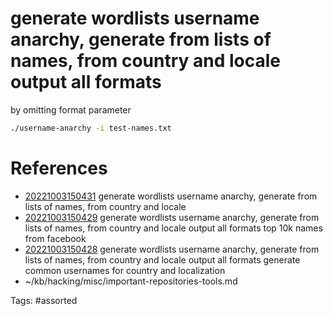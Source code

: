 # generate wordlists username anarchy, generate from lists of names, from country and locale output all formats
by omitting format parameter
```bash
./username-anarchy -i test-names.txt
```

# References
- [20221003150431](/zet/20221003150431/) generate wordlists username anarchy, generate from lists of names, from country and locale
- [20221003150429](/zet/20221003150429/) generate wordlists username anarchy, generate from lists of names, from country and locale output all formats top 10k names from facebook
- [20221003150428](/zet/20221003150428/) generate wordlists username anarchy, generate from lists of names, from country and locale output all formats generate common usernames for country and localization 
- ~/kb/hacking/misc/important-repositories-tools.md

Tags:
    #assorted

